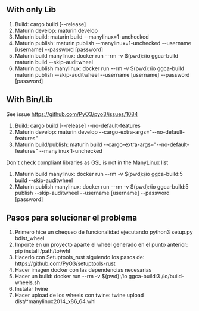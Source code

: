 ## With only Lib

1. Build: cargo build [--release]
1. Maturin develop: maturin develop
1. Maturin build: maturin build --manylinux=1-unchecked
1. Maturin publish: maturin publish --manylinux=1-unchecked --username [username] --password [password]
1. Maturin build manylinux: docker run --rm -v $(pwd):/io ggca-build maturin build --skip-auditwheel
1. Maturin publish manylinux: docker run --rm -v $(pwd):/io ggca-build maturin publish --skip-auditwheel --username [username] --password [password]

## With Bin/Lib

See issue https://github.com/PyO3/pyo3/issues/1084

1. Build: cargo build [--release] --no-default-features
1. Maturin develop: maturin develop --cargo-extra-args="--no-default-features"
1. Maturin build/publish: maturin build --cargo-extra-args="--no-default-features" --manylinux 1-unchecked

Don't check compliant libraries as GSL is not in the ManyLinux list
1. Maturin build manylinux: docker run --rm -v $(pwd):/io ggca-build:5 build --skip-auditwheel
1. Maturin publish manylinux: docker run --rm -v $(pwd):/io ggca-build:5 publish --skip-auditwheel --username [username] --password [password]


## Pasos para solucionar el problema

1. Primero hice un chequeo de funcionalidad ejecutando python3 setup.py bdist_wheel
1. Importe en un proyecto aparte el wheel generado en el punto anterior: pip install /path/to/whl
1. Hacerlo con Setuptools_rust siguiendo los pasos de: https://github.com/PyO3/setuptools-rust
1. Hacer imagen docker con las dependencias necesarias
1. Hacer un build: docker run --rm -v $(pwd):/io ggca-build:3 /io/build-wheels.sh
1. Instalar twine
1. Hacer upload de los wheels con twine: twine upload dist/*manylinux2014_x86_64.whl